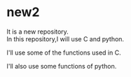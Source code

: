 # new2
It is a new repository.
<br>
In this repository,I will use C and python.
<p> I'll use some of the functions used in C. </p>
<p> I'll also use some functions of python. </p>
